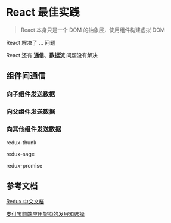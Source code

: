 # React 最佳实践

> React 本身只是一个 DOM 的抽象层，使用组件构建虚拟 DOM

React 解决了 … 问题

React 还有 **通信、数据流** 问题没有解决

## 组件间通信

### 向子组件发送数据

### 向父组件发送数据

### 向其他组件发送数据



redux-thunk

redux-sage

redux-promise









## 参考文档

[Redux 中文文档](http://cn.redux.js.org/index.html)

[支付宝前端应用架构的发展和选择](https://github.com/sorrycc/blog/issues/6#)